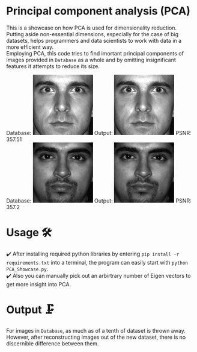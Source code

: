 # Principal component analysis (PCA) 
This is a showcase on how PCA is used for dimensionality reduction. Putting aside non-essential dimensions, especially for the case of big datasets, helps programmers and data scientists to work with data in a more efficient way.  
Employing PCA, this code tries to find imortant principal components of images provided in `Database` as a whole and by omitting insignificant features it attempts to reduce its size.  

Database:
![an image from Database](/Database/1.jpg "An image from Database")
Output:
![corresponding image in Output](/Output/1_reconstructed_357.51.jpg "Corresponding image in Output")
PSNR: 357.51    
Database:
![an image from Database](/Database/2.jpg "An image from Database")
Output:
![corresponding image in Output](/Output/2_reconstructed_357.2.jpg "Corresponding image in Output")
PSNR: 357.2

# Usage 🛠️
✔️ After installing required python libraries by entering
`pip install -r requirements.txt`
into a terminal, the program can easily start with 
`python PCA_Showcase.py`.  
✔️ Also you can manually pick out an arbirtrary number of Eigen vectors to get more insight into PCA.  

# Output 🗜️
For images in `Database`, as much as of a tenth of dataset is thrown away. However, after reconstructing images out of the new dataset, there is no discernible difference between them.